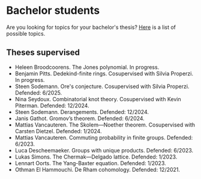 # Bachelor students

Are you looking for topics for your bachelor's thesis? [Here](bachelor_topics.md) is a list of possible topics. 

## Theses supervised

* Heleen Broodcoorens. The Jones polynomial. In progress. 
* Benjamin Pitts. Dedekind-finite rings. Cosupervised with Silvia Properzi. In progress. 
* Steen Sodemann. Ore's conjecture. Cosupervised with Silvia Properzi. Defended: 6/2025.
* Nina Seydoux. Combinatorial knot theory. Cosupervised with Kevin Piterman. Defended: 12/2024.
* Steen Sodemann. Derangements. Defended: 12/2024.
* Janis Gathot. Gromov’s theorem.  Defended: 6/2024.
* Mattias Vancauteren. The Skolem—Noether theorem. Cosupervised with Carsten Dietzel. Defended: 1/2024.
* Mattias Vancauteren. Commuting probability in finite groups. Defended: 6/2023. 
* Luca Descheemaeker. Groups with unique products. Defended: 6/2023. 
* Lukas Simons. The Chermak—Delgado lattice. Defended: 1/2023.
* Lennart Oorts. The Yang-Baxter equation. Defended: 1/2023.
* Othman El Hammouchi. De Rham cohomology. Defended: 12/2021.
